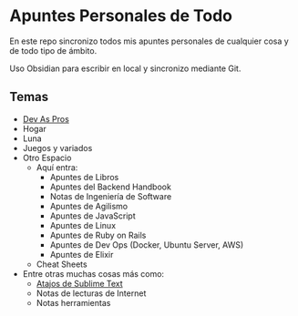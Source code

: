 # Apuntes Personales de Todo

En este repo sincronizo todos mis apuntes personales de cualquier cosa y de todo tipo de ámbito.

Uso Obsidian para escribir en local y sincronizo mediante Git.

## Temas

- [Dev As Pros](./DevAsPros/README.md)
- Hogar
- Luna
- Juegos y variados
- Otro Espacio
	- Aquí entra:
		- Apuntes de Libros
		- Apuntes del Backend Handbook
		- Notas de Ingeniería de Software
		- Apuntes de Agilismo
		- Apuntes de JavaScript
		- Apuntes de Linux
		- Apuntes de Ruby on Rails
		- Apuntes de Dev Ops (Docker, Ubuntu Server, AWS)
		- Apuntes de Elixir
	- Cheat Sheets
- Entre otras muchas cosas más como:
	- [Atajos de Sublime Text](Sublime_Text_-_Atajos_de_Teclado.md)
	- Notas de lecturas de Internet
	- Notas herramientas